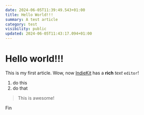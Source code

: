 ```yaml
---
date: 2024-06-05T11:39:49.543+01:00
title: Hello World!!!
summary: A test article
category: test
visibility: public
updated: 2024-06-05T11:43:17.094+01:00
---
```


# Hello world!!!

This is my first article. Wow, now [IndieKit](https://getindiekit.com/) has a **rich** _text_ `editor`!

1. do this
2. do that

> This is awesome!

Fin
